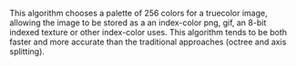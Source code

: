 This algorithm chooses a palette of 256 colors for a truecolor image, allowing the image to be stored as a an index-color png, gif, an 8-bit indexed texture or other index-color uses. This algorithm tends to be both faster and more accurate than the traditional approaches (octree and axis splitting).